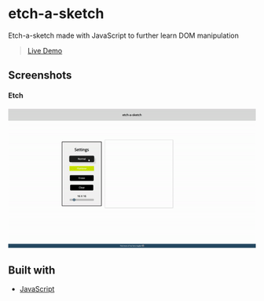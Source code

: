 # etch-a-sketch
Etch-a-sketch made with JavaScript to further learn DOM manipulation 

> [Live Demo](https://crowe7.github.io/Etch/)
## Screenshots 
#### Etch
![Etch](/images/etch.gif)

## Built with

- [JavaScript](https://reactjs.org/)
